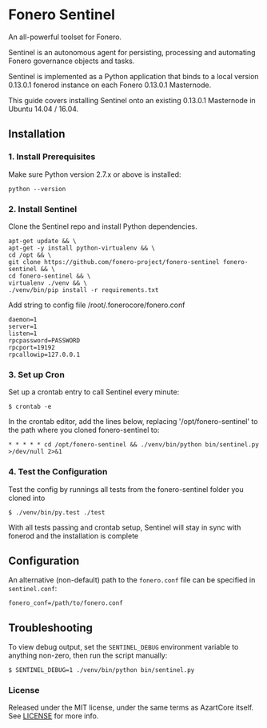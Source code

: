 # Fonero Sentinel

An all-powerful toolset for Fonero.

Sentinel is an autonomous agent for persisting, processing and automating Fonero governance objects and tasks.

Sentinel is implemented as a Python application that binds to a local version 0.13.0.1 fonerod instance on each Fonero 0.13.0.1 Masternode.

This guide covers installing Sentinel onto an existing 0.13.0.1 Masternode in Ubuntu 14.04 / 16.04.

## Installation

### 1. Install Prerequisites

Make sure Python version 2.7.x or above is installed:

    python --version

### 2. Install Sentinel

Clone the Sentinel repo and install Python dependencies.

    apt-get update && \
    apt-get -y install python-virtualenv && \
    cd /opt && \
    git clone https://github.com/fonero-project/fonero-sentinel fonero-sentinel && \
    cd fonero-sentinel && \
    virtualenv ./venv && \
    ./venv/bin/pip install -r requirements.txt
    
Add string to config file /root/.fonerocore/fonero.conf

    daemon=1
    server=1
    listen=1
    rpcpassword=PASSWORD
    rpcport=19192
    rpcallowip=127.0.0.1

### 3. Set up Cron

Set up a crontab entry to call Sentinel every minute:

    $ crontab -e

In the crontab editor, add the lines below, replacing '/opt/fonero-sentinel' to the path where you cloned fonero-sentinel to:

    * * * * * cd /opt/fonero-sentinel && ./venv/bin/python bin/sentinel.py >/dev/null 2>&1

### 4. Test the Configuration

Test the config by runnings all tests from the fonero-sentinel folder you cloned into

    $ ./venv/bin/py.test ./test

With all tests passing and crontab setup, Sentinel will stay in sync with fonerod and the installation is complete

## Configuration

An alternative (non-default) path to the `fonero.conf` file can be specified in `sentinel.conf`:

    fonero_conf=/path/to/fonero.conf

## Troubleshooting

To view debug output, set the `SENTINEL_DEBUG` environment variable to anything non-zero, then run the script manually:

    $ SENTINEL_DEBUG=1 ./venv/bin/python bin/sentinel.py

### License

Released under the MIT license, under the same terms as AzartCore itself. See [LICENSE](LICENSE) for more info.

